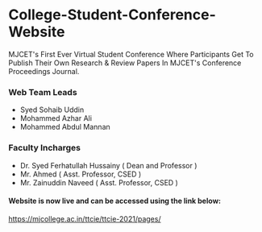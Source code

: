 # College-Student-Conference-Website
MJCET's First Ever Virtual Student Conference Where Participants Get To Publish Their Own Research & Review Papers In MJCET's Conference Proceedings Journal.

### Web Team Leads  
* Syed Sohaib Uddin 
* Mohammed Azhar Ali
* Mohammed Abdul Mannan

### Faculty Incharges
* Dr. Syed Ferhatullah Hussainy ( Dean and Professor )
* Mr. Ahmed ( Asst. Professor, CSED )
* Mr. Zainuddin Naveed ( Asst. Professor, CSED )

#### Website is now live and can be accessed using the link below:
https://mjcollege.ac.in/ttcie/ttcie-2021/pages/

